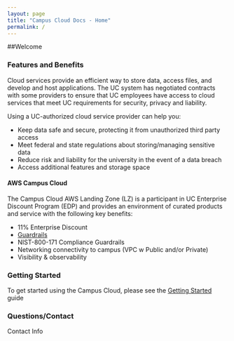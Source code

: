 ```yaml
---
layout: page
title: "Campus Cloud Docs - Home"
permalink: /
---
```


##Welcome

### Features and Benefits

Cloud services provide an efficient way to store data, access files, and develop and host applications.
The UC system has negotiated contracts with some providers to ensure that UC employees have access to cloud services 
that meet UC requirements for security, privacy and liability. 

Using a UC-authorized cloud service provider can help you:

 * Keep data safe and secure, protecting it from unauthorized third party access
 * Meet federal and state regulations about storing/managing sensitive data
 * Reduce risk and liability for the university in the event of a data breach
 * Access additional features and storage space

#### AWS Campus Cloud

The Campus Cloud AWS Landing Zone (LZ) is a participant in UC Enterprise Discount Program (EDP) 
and provides an environment of curated products and service with the following key benefits:

 * 11% Enterprise Discount
 * [Guardrails](glossary#guardrails)
 * NIST-800-171 Compliance Guardrails
 * Networking connectivity to campus (VPC w Public and/or Private)
 * Visibility & observability

### Getting Started

To get started using the Campus Cloud, please see the [Getting Started](getting-started) guide

### Questions/Contact

Contact Info
